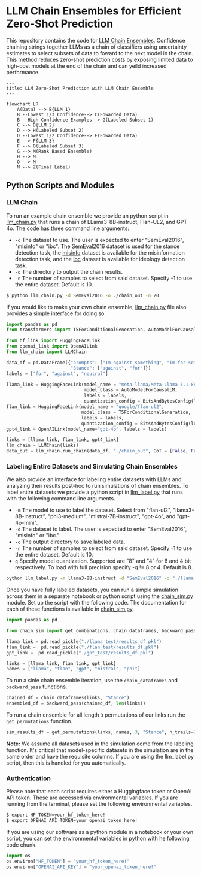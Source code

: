 # LLM Chain Ensembles for Efficient Zero-Shot Prediction

This repository contains the code for [LLM Chain Ensembles](google.com). Confidence chaining strings together LLMs as a chain of classifiers using uncertainty estimates to select subsets of data to foward to the next model in the chain. This method reduces zero-shot prediction costs by exposing limited data to high-cost models at the end of the chain and can yeild increased performance. 

```mermaid
---
title: LLM Zero-Shot Prediction with LLM Chain Ensemble
---

flowchart LR
    A(Data) --> B{LLM 1}
    B --Lowest 1/3 Confidence--> C(Fowarded Data)
    B --High Confidence Examples--> G(Labeled Subset 1)
    C --> D{LLM 2}
    D --> H(Labeled Subset 2)
    D --Lowest 1/2 Confidence--> E(Fowarded Data)
    E --> F{LLM 3}
    F --> O(Labeled Subset 3)
    G --> M(Rank Based Ensemble)
    H --> M
    O --> M
    M --> Z(Final Label)
```

## Python Scripts and Modules

### LLM Chain

To run an example chain ensemble we provide an python script in [llm_chain.py](./src/llm_chain.py) that runs a chain of LLama3-8B-instruct, Flan-UL2, and GPT-4o. The code has three command line arguments: 
- `-d` The dataset to use. The user is expected to enter "SemEval2016", "misinfo" or "ibc". The [SemEval2016](https://www.saifmohammad.com/WebPages/StanceDataset.htm) dataset is used for the stance detection task, the [misinfo](https://github.com/skgabriel/mrf-modeling) dataset is available for the misinformation detection task, and the [ibc](https://github.com/SALT-NLP/LLMs_for_CSS/tree/main/css_data/ibc) dataset is available for ideology detection task.
- `-o` The directory to output the chain results.
- `-n` The number of samples to select from said dataset. Specify -1 to use the entire dataset. Default is 10.

```bash
$ python llm_chain.py -d SemEval2016 -o ./chain_out -n 20
```

If you would like to make your own chain ensemble, [llm_chain.py](./src/llm_chain.py) file also provides a simple interface for doing so.

```python
import pandas as pd
from transformers import T5ForConditionalGeneration, AutoModelForCausalLM, BitsAndBytesConfig

from hf_link import HuggingFaceLink
from openai_link import OpenAILink
from llm_chain import LLMChain

data_df = pd.DataFrame({"prompts": ["Im against something", "Im for something"], 
                        "Stance": ["against", "for"]})
labels = ["for", "against", "neutral"]

llama_link = HuggingFaceLink(model_name = "meta-llama/Meta-Llama-3.1-8B-Instruct", 
                             model_class = AutoModelForCausalLM, 
                             labels = labels,
                             quantization_config = BitsAndBytesConfig(load_in_8bit=True))
flan_link = HuggingFaceLink(model_name = "google/flan-ul2", 
                            model_class = T5ForConditionalGeneration, 
                            labels = labels, 
                            quantization_config = BitsAndBytesConfig(load_in_8bit=True))
gpt4_link = OpenAILink(model_name="gpt-4o", labels = labels)

links = [llama_link, flan_link, gpt4_link]
llm_chain = LLMChain(links)
data_out = llm_chain.run_chain(data_df, "./chain_out", CoT = [False, False, False])
```

### Labeling Entire Datasets and Simulating Chain Ensembles

We also provide an interface for labeling entire datasets with LLMs and analyzing their results post-hoc to run simulations of chain ensembles. To label entire datasets we provide a python script in [llm_label.py](./src/llm_label.py) that runs with the following command line arguments.
- `-m` The model to use to label the dataset. Select from  "flan-ul2", "llama3-8B-instruct", "phi3-medium", "mistral-7B-instruct", "gpt-4o", and "gpt-4o-mini".
- `-d` The dataset to label. The user is expected to enter "SemEval2016", "misinfo" or "ibc."
- `-o` The output directory to save labeled data.
- `-n` The number of samples to select from said dataset. Specify -1 to use the entire dataset. Default is 10.
- `q` Specify model quantization. Supported are "8" and "4" for 8 and 4 bit respectively. To load with full precision specify -q != 8 or 4. Default is  8.

```bash
python llm_label.py -m llama3-8B-instruct -d "SemEval2016" -o "./llama_test/" -n -1 -q 0
```

Once you have fully labeled datasets, you can run a simple simulation across them in a separate notebook or python script using the [chain_sim.py](./src/chain_sim.py) module. Set up the script with the following code. The documentation for each of these functions is available in [chain_sim.py](./src/chain_sim.py).

```python
import pandas as pd

from chain_sim import get_combinations, chain_dataframes, backward_pass

llama_link = pd.read_pickle("./llama_test/results_df.pkl")
flan_link =  pd.read_pickle("./flan_test/results_df.pkl")
gpt_link =  pd.read_pickle("./gpt_test/results_df.pkl")

links = [llama_link, flan_link, gpt_link]
names = ["llama", "flan", "gpt", "mistral", "phi"]
```

To run a sinle chain ensemble iteration, use the `chain_dataframes` and `backward_pass` functions.

```python
chained_df = chain_dataframes(links, "Stance")
ensembled_df = backward_pass(chained_df, len(links))
```

To run a chain ensemble for all length `3` permutations of our links run the `get_permutations` function.

```python
sim_results_df = get_permutations(links, names, 3, "Stance", n_trails=20, backward = True)
```

**Note:** We assume all datasets used in the simulation come from the labeling function. It's critical that model-specific datasets in the simulation are in the same order and have the requisite columns. If you are using the llm_label.py script, then this is handled for you automatically. 

### Authentication

Please note that each script requires either a Huggingface token or OpenAI API token. These are accessed via environmental variables. If you are running from the terminal, please set the following environmental variables.

```bash
$ export HF_TOKEN=your_hf_token_here!
$ export OPENAI_API_TOKEN=your_openai_token_here!
```

If you are using our software as a python module in a notebook or your own script, you can set the environmental variables in python with he following code chunk.

```python
import os
os.environ["HF_TOKEN"] = "your_hf_token_here!"
os.environ["OPENAI_API_KEY"] = "your_openai_token_here!"
```
